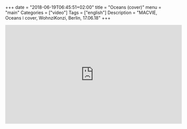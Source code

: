 +++
date = "2018-06-19T06:45:51+02:00"
title = "Oceans (cover)"
menu = "main"
Categories = ["video"]
Tags = ["english"]
Description = "MACVIE, Oceans   ǀ  cover, WohnziKonzi, Berlin, 17.06.18"
+++


<iframe width="560" height="315" src="https://www.youtube.com/embed/Mg07_MTj78Y" frameborder="0" allow="autoplay; encrypted-media" allowfullscreen></iframe>


